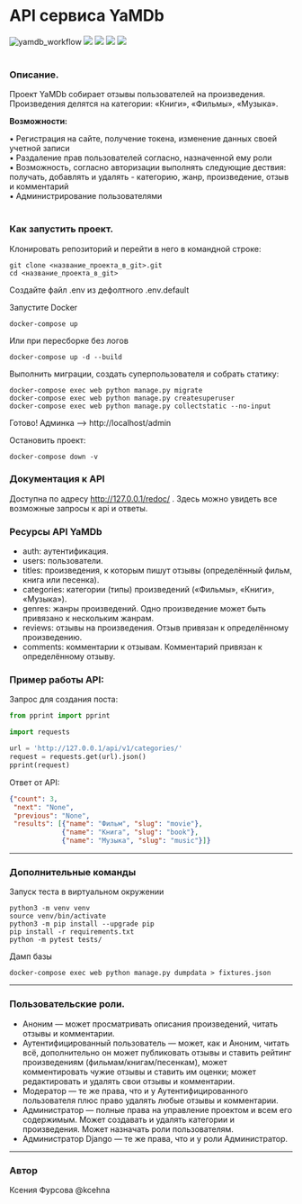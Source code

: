 # API сервиса YaMDb

![yamdb_workflow](https://github.com/KceHNa/yamdb_final/actions/workflows/yamdb_workflow.yml/badge.svg)
![](https://img.shields.io/badge/Python-3.7.5-blue) 
![](https://img.shields.io/badge/Django-2.2.16-green)
![](https://img.shields.io/badge/DjangoRestFramework-3.12.4-red)
![](https://img.shields.io/badge/Docker-3.8-yellow)
 <br> <br>

### Описание. 
Проект YaMDb собирает отзывы пользователей на произведения. Произведения делятся на категории: «Книги», «Фильмы», «Музыка».

**Возможности:**

:black_small_square: Регистрация на сайте, получение токена, изменение данных своей учетной записи<br>
:black_small_square: Раздаление прав пользователей согласно, назначенной ему роли<br>
:black_small_square: Возможность, согласно авторизации выполнять следующие дествия: получать, добавлять и удалять - категорию, жанр, произведение, отзыв и комментарий<br>
:black_small_square: Администрирование пользователями<br><br>

### Как запустить проект.

Клонировать репозиторий и перейти в него в командной строке:

```
git clone <название_проекта_в_git>.git
cd <название_проекта_в_git>
```

Создайте файл .env из дефолтного .env.default

Запустите Docker
```
docker-compose up
```
Или при пересборке без логов
```
docker-compose up -d --build 
```

Выполнить миграции, создать суперпользователя и собрать статику:
```
docker-compose exec web python manage.py migrate
docker-compose exec web python manage.py createsuperuser
docker-compose exec web python manage.py collectstatic --no-input
```
Готово! Админка --> http://localhost/admin

Остановить проект:
```
docker-compose down -v 
```

### Документация к API

Доступна по адресу http://127.0.0.1/redoc/ . Здесь можно увидеть все возможные запросы к api и ответы.

### Ресурсы API YaMDb

* auth: аутентификация.
* users: пользователи.
* titles: произведения, к которым пишут отзывы (определённый фильм, книга или песенка).
* categories: категории (типы) произведений («Фильмы», «Книги», «Музыка»).
* genres: жанры произведений. Одно произведение может быть привязано к нескольким жанрам.
* reviews: отзывы на произведения. Отзыв привязан к определённому произведению.
* comments: комментарии к отзывам. Комментарий привязан к определённому отзыву.

### Пример работы API:

Запрос для создания поста:
```python
from pprint import pprint

import requests

url = 'http://127.0.0.1/api/v1/categories/'
request = requests.get(url).json()
pprint(request)
```
Ответ от API:
```json
{"count": 3,
 "next": "None",
 "previous": "None",
 "results": [{"name": "Фильм", "slug": "movie"},
             {"name": "Книга", "slug": "book"},
             {"name": "Музыка", "slug": "music"}]}
```
---
### Дополнительные команды

Запуск теста в виртуальном окружении
```
python3 -m venv venv
source venv/bin/activate
python3 -m pip install --upgrade pip
pip install -r requirements.txt
python -m pytest tests/
```

Дамп базы
```
docker-compose exec web python manage.py dumpdata > fixtures.json 
```
---

### Пользовательские роли.

* Аноним — может просматривать описания произведений, читать отзывы и комментарии.
* Аутентифицированный пользователь — может, как и Аноним, читать всё, дополнительно он может публиковать отзывы и ставить рейтинг произведениям (фильмам/книгам/песенкам), может комментировать чужие отзывы и ставить им оценки; может редактировать и удалять свои отзывы и комментарии.
* Модератор — те же права, что и у Аутентифицированного пользователя плюс право удалять любые отзывы и комментарии.
* Администратор — полные права на управление проектом и всем его содержимым. Может создавать и удалять категории и произведения. Может назначать роли пользователям.
* Администратор Django — те же права, что и у роли Администратор.

---

### Автор
Ксения Фурсова @kcehna

